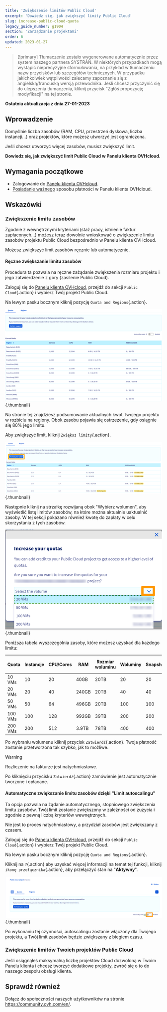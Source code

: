 ```yaml
---
title: 'Zwiększenie limitów Public Cloud'
excerpt: 'Dowiedz się, jak zwiększyć limity Public Cloud'
slug: increase-public-cloud-quota
legacy_guide_number: g1904
section: 'Zarządzanie projektami'
order: 6
updated: 2023-01-27
---
```


> [!primary]
> Tłumaczenie zostało wygenerowane automatycznie przez system naszego partnera SYSTRAN. W niektórych przypadkach mogą wystąpić nieprecyzyjne sformułowania, na przykład w tłumaczeniu nazw przycisków lub szczegółów technicznych. W przypadku jakichkolwiek wątpliwości zalecamy zapoznanie się z angielską/francuską wersją przewodnika. Jeśli chcesz przyczynić się do ulepszenia tłumaczenia, kliknij przycisk "Zgłóś propozycję modyfikacji" na tej stronie.
> 

**Ostatnia aktualizacja z dnia 27-01-2023**

## Wprowadzenie

Domyślnie liczba zasobów (RAM, CPU, przestrzeń dyskowa, liczba instancji...) oraz projektów, które możesz utworzyć jest ograniczona.

Jeśli chcesz utworzyć więcej zasobów, musisz zwiększyć limit.

**Dowiedz się, jak zwiększyć limit Public Cloud w Panelu klienta OVHcloud.**

## Wymagania początkowe

- Zalogowanie do [Panelu klienta OVHcloud](https://www.ovh.com/auth/?action=gotomanager&from=https://www.ovh.pl/&ovhSubsidiary=pl).
- [Posiadanie ważnego](../../billing/zarzadzanie-sposobami-platnosci/) sposobu płatności w Panelu klienta OVHcloud.


## Wskazówki

### Zwiększenie limitu zasobów

Zgodnie z wewnętrznymi kryteriami (staż pracy, istnienie faktur zapłaconych...) możesz teraz dowolnie wnioskować o zwiększenie limitu zasobów projektu Public Cloud bezpośrednio w Panelu klienta OVHcloud.

Możesz zwiększyć limit zasobów ręcznie lub automatycznie.

#### Ręczne zwiększanie limitu zasobów

Procedura ta pozwala na ręczne zażądanie zwiększenia rozmiaru projektu i jego zatwierdzenie z góry (zasilenie Public Cloud).

Zaloguj się do [Panelu klienta OVHcloud](https://www.ovh.com/auth/?action=gotomanager&from=https://www.ovh.pl/&ovhSubsidiary=pl), przejdź do sekcji `Public Cloud`{.action} i wybierz Twój projekt Public Cloud.

Na lewym pasku bocznym kliknij pozycję `Quota and Regions`{.action}.

![access quota](images/raisepciquota2021.png){.thumbnail}

Na stronie tej znajdziesz podsumowanie aktualnych kwot Twojego projektu w rozbiciu na regiony. Obok zasobu pojawia się ostrzeżenie, gdy osiągnie się 80% jego limitu.

Aby zwiększyć limit, kliknij `Zwiększ limity`{.action}.

![raise-pci-quota](images/raisepciquota2021b.png){.thumbnail}

Następnie kliknij na strzałkę rozwijaną obok "Wybierz wolumen", aby wyświetlić listę limitów zasobów, na które można aktualnie uaktualnić zasoby. W tej sekcji pokazano również kwotę do zapłaty w celu skorzystania z tych zasobów.

![select quota](images/selectquotas.png){.thumbnail}

Poniższa tabela wyszczególnia zasoby, które możesz uzyskać dla każdego limitu:

|Quota|Instancje|CPU/Cores|RAM|Rozmiar woluminu|Woluminy|Snapshots|Rozmiar kopii zapasowej|Floating IPs|Octavia Load Balancer|Gateway (Routers)|
|---|---|---|---|---|---|---|---|---|---|---|
|10 VMs|10|20|40GB|20TB|20|20|59TB|2|2|2|
|20 VMs|20|40|240GB|20TB|40|40|117TB|2|2|2|
|50 VMs|50|64|496GB|20TB|100|100|293TB|10|10|10|
|100 VMs|100|128|992GB|39TB|200|200|586TB|10|10|10|
|200 VMs|200|512|3.9TB|78TB|400|400|1172TB|50|50|50|

Po wybraniu wolumenu kliknij przycisk `Zatwierdź`{.action}. Twoja płatność zostanie przetworzona tak szybko, jak to możliwe.

> [!warning]
> Rozliczenie na fakturze jest natychmiastowe.
>
> Po kliknięciu przycisku `Zatwierdź`{.action} zamówienie jest automatycznie tworzone i opłacane.
>

#### Automatyczne zwiększanie limitu zasobów dzięki "Limit autoscalingu"

Ta opcja pozwala na żądanie automatycznego, stopniowego zwiększenia limitu zasobów. Twój limit zostanie zwiększony w zależności od zużycia i zgodnie z pewną liczbą kryteriów wewnętrznych.

Nie jest to proces natychmiastowy, a przydział zasobów jest zwiększany z czasem.

Zaloguj się do [Panelu klienta OVHcloud](https://www.ovh.com/auth/?action=gotomanager&from=https://www.ovh.pl/&ovhSubsidiary=pl), przejdź do sekcji `Public Cloud`{.action} i wybierz Twój projekt Public Cloud.

Na lewym pasku bocznym kliknij pozycję `Quota and Regions`{.action}.

Kliknij na `?`{.action} aby uzyskać więcej informacji na temat tej funkcji, kliknij `ikonę przełącznika`{.action}, aby przełączyć stan na "**Aktywny**".

![autoscaling](images/autoscaling.png){.thumbnail}

Po wykonaniu tej czynności, autoscalingu zostanie włączony dla Twojego projektu, a Twój limit zasobów będzie zwiększany z biegiem czasu.

### Zwiększenie limitów Twoich projektów Public Cloud

Jeśli osiągnąłeś maksymalną liczbę projektów Cloud dozwoloną w Twoim Panelu klienta i chcesz tworzyć dodatkowe projekty, zwróć się o to do naszego zespołu obsługi klienta.

## Sprawdź również

Dołącz do społeczności naszych użytkowników na stronie <https://community.ovh.com/en/>.
